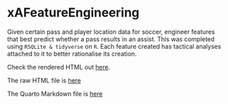 # xAFeatureEngineering
Given certain pass and player location data for soccer, engineer features that best predict whether a pass results in an assist.
This was completed using `RSQLite & tidyverse` on `R`.
Each feature created has tactical analyses attached to it to better rationalise its creation.

Check the rendered HTML out [here](https://pranavnatarajan.github.io/xAFeatureEngineering/).

The raw HTML file is [here](DataProject.html)

The Quarto Markdown file is [here](DataProject.qmd)
